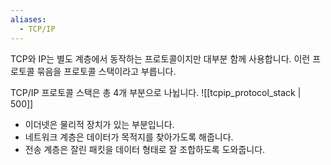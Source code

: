 ```yaml
---
aliases:
  - TCP/IP
---
```

TCP와 IP는 별도 계층에서 동작하는 프로토콜이지만 대부분 함께 사용합니다.
이런 프로토콜 묶음을 프로토콜 스택이라고 부릅니다.

TCP/IP 프로토콜 스택은 총 4개 부분으로 나뉩니다.
![[tcpip_protocol_stack | 500]]
- 이더넷은 물리적 장치가 있는 부분입니다.
- 네트워크 계층은 데이터가 목적지를 찾아가도록 해줍니다.
- 전송 계층은 잘린 패킷을 데이터 형태로 잘 조합하도록 도와줍니다.